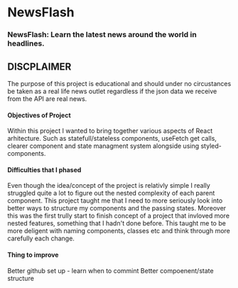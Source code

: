 # NewsFlash

### NewsFlash: Learn the latest news around the world in headlines.

## DISCPLAIMER
The purpose of this project is educational and should under no circustances be taken as a real life news outlet regardless if the json data we receive from the API are real news.

#### Objectives of Project

Within this project I wanted to bring together various aspects of React arhitecture. Such as statefull/stateless components, useFetch get calls, clearer component and state managment system alongside using styled-components.

#### Difficulties that I phased

Even though the idea/concept of the project is relativly simple I really struggled quite a lot to figure out the nested complexity of each parent component. This project taught me that I need to more seriously look into better ways to structure my components and the passing states. Moreover this was the first trully start to finish concept of a project that invloved more nested features, something that I hadn't done before. This taught me to be more deligent with naming components, classes etc and think through more carefully each change.

#### Thing to improve

Better github set up - learn when to commint
Better compoenent/state structure

